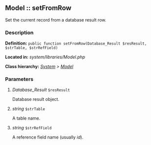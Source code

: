 
Model :: setFromRow
-------------------------------------------

Set the current record from a database result row.


### Description ###

**Definition:** `public function setFromRow(Database_Result $resResult, $strTable, $strRefField)`

**Located in:** *system/libraries/Model.php*

**Class hierarchy:** *[System](../System.md) > [Model](../Model.md)*


### Parameters ###

1. *Database_Result* `$resResult`

	Database result object.

2. *string* `$strTable`

	A table name.

3. *string* `$strRefField`

	A reference field name (usually *id*).


